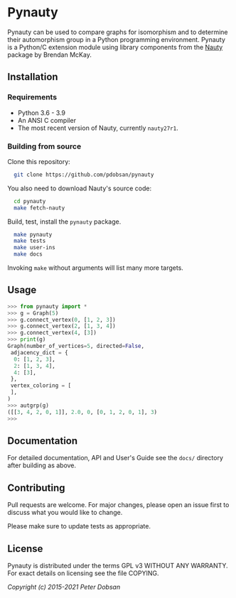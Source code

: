 # Pynauty 

Pynauty can be used to compare graphs for isomorphism and to determine
their automorphism group in a Python programming environment.  Pynauty
is a Python/C extension module using library components from the
[Nauty](https://pallini.di.uniroma1.it/) package by Brendan McKay.


## Installation

### Requirements

  - Python 3.6 - 3.9
  - An ANSI C compiler 
  - The most recent version of Nauty, currently `nauty27r1`.

### Building from source

Clone this repository:

```bash
  git clone https://github.com/pdobsan/pynauty
```

You also need to download Nauty's source code:

```bash
  cd pynauty
  make fetch-nauty
```

Build, test, install the `pynauty` package.

```bash
  make pynauty
  make tests
  make user-ins
  make docs
```

Invoking `make` without arguments will list many more targets.

## Usage

```python
>>> from pynauty import *
>>> g = Graph(5)
>>> g.connect_vertex(0, [1, 2, 3])
>>> g.connect_vertex(2, [1, 3, 4])
>>> g.connect_vertex(4, [3])
>>> print(g)
Graph(number_of_vertices=5, directed=False,
 adjacency_dict = {
  0: [1, 2, 3],
  2: [1, 3, 4],
  4: [3],
 },
 vertex_coloring = [
 ],
)
>>> autgrp(g)
([[3, 4, 2, 0, 1]], 2.0, 0, [0, 1, 2, 0, 1], 3)
>>> 
```

## Documentation

For detailed documentation, API and User's Guide see the `docs/`
directory after building as above.

## Contributing

Pull requests are welcome. For major changes, please open an issue first
to discuss what you would like to change.

Please make sure to update tests as appropriate.

## License

Pynauty is distributed under the terms GPL v3 WITHOUT ANY WARRANTY.
For exact details on licensing see the file COPYING.

_Copyright (c) 2015-2021 Peter Dobsan_
